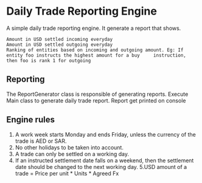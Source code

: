 
# Daily Trade Reporting Engine

A simple daily trade reporting engine. It generate a report that shows.

 	Amount in USD settled incoming everyday
	Amount in USD settled outgoing everyday
	Ranking of entities based on incoming and outgoing amount. Eg: If entity foo instructs the highest amount for a buy 	instruction, then foo is rank 1 for outgoing  


## Reporting 
The ReportGenerator class is responsible of generating reports. Execute Main class to generate daily trade report.
Report get printed on console

## Engine rules
   1. A work week starts Monday and ends Friday, unless the currency of the trade is AED or SAR.
   2. No other holidays to be taken into account.
   3. A trade can only be settled on a working day.
   4. If an instructed settlement date falls on a weekend, then the settlement date should be changed 	to the next working day.
   5.USD amount of a trade = Price per unit * Units * Agreed Fx


